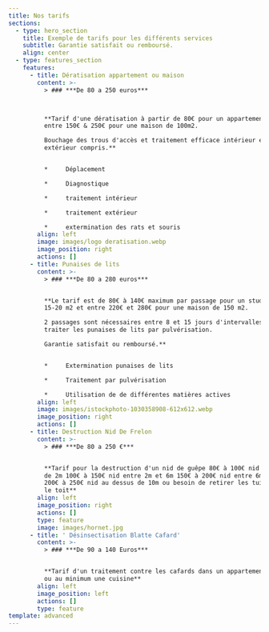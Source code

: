 ```yaml
---
title: Nos tarifs
sections:
  - type: hero_section
    title: Exemple de tarifs pour les différents services
    subtitle: Garantie satisfait ou remboursé.
    align: center
  - type: features_section
    features:
      - title: Dératisation appartement ou maison
        content: >-
          > ### ***De 80 a 250 euros***



          **Tarif d'une dératisation à partir de 80€ pour un appartement et
          entre 150€ & 250€ pour une maison de 100m2.

          Bouchage des trous d'accès et traitement efficace intérieur et
          extérieur compris.**


          *     Déplacement

          *     Diagnostique

          *     traitement intérieur

          *     traitement extérieur

          *     extermination des rats et souris
        align: left
        image: images/logo deratisation.webp
        image_position: right
        actions: []
      - title: Punaises de lits
        content: >-
          > ### ***De 80 a 280 euros***


          **Le tarif est de 80€ à 140€ maximum par passage pour un studio de
          15-20 m2 et entre 220€ et 280€ pour une maison de 150 m2.

          2 passages sont nécessaires entre 8 et 15 jours d'intervalles pour
          traiter les punaises de lits par pulvérisation. 

          Garantie satisfait ou remboursé.**


          *     Extermination punaises de lits

          *     Traitement par pulvérisation

          *     Utilisation de de différentes matières actives
        align: left
        image: images/istockphoto-1030358908-612x612.webp
        image_position: right
        actions: []
      - title: Destruction Nid De Frelon
        content: >-
          > ### ***De 80 a 250 €***


          **Tarif pour la destruction d'un nid de guêpe 80€ à 100€ nid à moins
          de 2m 100€ à 150€ nid entre 2m et 6m 150€ à 200€ nid entre 6m et 10m
          200€ à 250€ nid au dessus de 10m ou besoin de retirer les tuiles sur
          le toit**
        align: left
        image_position: right
        actions: []
        type: feature
        image: images/hornet.jpg
      - title: ' Désinsectisation Blatte Cafard'
        content: >-
          > ### ***De 90 a 140 Euros***


          **Tarif d'un traitement contre les cafards dans un appartement entier
          ou au minimum une cuisine**
        align: left
        image_position: left
        actions: []
        type: feature
template: advanced
---
```

